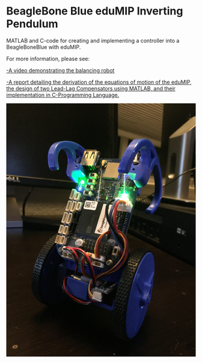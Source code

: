 # BeagleBone Blue eduMIP Inverting Pendulum

MATLAB and C-code for creating and implementing a controller into a BeagleBoneBlue with eduMIP.

For more information, please see:

[-A video demonstrating the balancing robot](https://www.youtube.com/watch?v=53ShETFpYco)

[-A report detailing the derivation of the equations of motion of the eduMIP, the design of two Lead-Lag Compensators using MATLAB, and their implementation in C-Programming Language.](./eduMIP.pdf)

![photo](./edumip.jpg)
